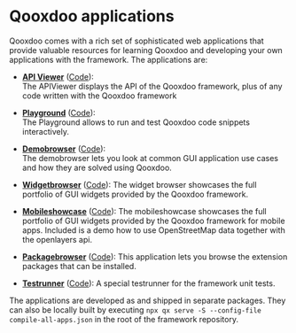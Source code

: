 # Qooxdoo applications

Qooxdoo comes with a rich set of sophisticated web applications that provide
valuable resources for learning Qooxdoo and developing your own applications
with the framework. The applications are:

- **[API Viewer](apps://apiviewer)**
  ([Code](https://github.com/qooxdoo/qxl.apiviewer)):  
  The APIViewer displays the API of the Qooxdoo framework, plus of any code
  written with the Qooxdoo framework

- **[Playground](apps://playground)**
  ([Code](https://github.com/qooxdoo/qxl.playground)):  
  The Playground allows to run and test Qooxdoo code snippets interactively.

- **[Demobrowser](apps://demobrowser)**
  ([Code](https://github.com/qooxdoo/qxl.demobrowser)):  
  The demobrowser lets you look at common GUI application use cases and how they
  are solved using Qooxdoo.

- **[Widgetbrowser](apps://widgetbrowser)**
  ([Code](https://github.com/qooxdoo/qxl.widgetbrowser)): The widget browser
  showcases the full portfolio of GUI widgets provided by the Qooxdoo framework.

- **[Mobileshowcase](apps://mobileshowcase)**
  ([Code](https://github.com/qooxdoo/qxl.mobileshowcase)): The mobileshowcase
  showcases the full portfolio of GUI widgets provided by the Qooxdoo framework
  for mobile apps. Included is a demo how to use OpenStreetMap data together
  with the openlayers api.

- **[Packagebrowser](http://www.qooxdoo.org/qxl.packagebrowser)**
  ([Code](https://github.com/qooxdoo/qxl.packagebrowser)): This application lets
  you browse the extension packages that can be installed.
  
- **[Testrunner](https://qooxdoo.org/qxl.testrunner/)**
  ([Code](https://github.com/qooxdoo/qxl.testrunner)): A special testrunner for
  the framework unit tests.

The applications are developed as and shipped in separate packages. They can
also be locally built by executing
`npx qx serve -S --config-file compile-all-apps.json` in the root of the
framework repository.
